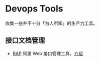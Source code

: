 
# Devops Tools

收集一些并不十分「为人所知」的生产力工具。

## 接口文档管理

- [RAP](https://github.com/thx/RAP) 阿里 Web 接口管理工具，[介绍](https://thx.github.io/RAP/index_zh.html)
